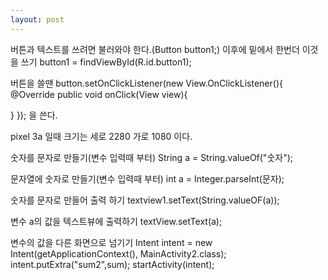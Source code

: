 ```yaml
---
layout: post
---
```

버튼과 텍스트를 쓰려면 불러와야 한다.(Button button1;)
이후에 밑에서 한번더 이것을 쓰기 button1 = findViewById(R.id.button1);

버튼을 쓸땐
button.setOnClickListener(new View.OnClickListener(){
@Override
public void onClick(View view){

}
});
을 쓴다.

pixel 3a 일때 크기는 세로 2280 가로 1080 이다.

숫자를 문자로 만들기(변수 입력때 부터)
String  a =  String.valueOf("숫자");

문자열에 숫자로 만들기(변수 입력때 부터)
int a = Integer.parseInt(문자);


숫자를 문자로 만들어 출력 하기
textview1.setText(String.valueOF(a));

변수 a의 값을 텍스트뷰에 출력하기
textView.setText(a);

변수의 값을 다른 화면으로 넘기기
Intent intent = new Intent(getApplicationContext(), MainActivity2.class);
intent.putExtra("sum2",sum);
startActivity(intent);